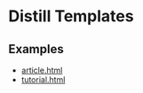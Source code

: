 # Distill Templates

## Examples

- [article.html](examples/article.html)
- [tutorial.html](examples/tutorial.html)
